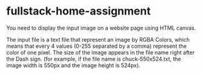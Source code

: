 # fullstack-home-assignment

 You need to display the input image on a website page using HTML canvas.

 The input file is a text file that represent an image by RGBA Colors, which means that every 4 values (0-255 separated by a comma) represent the color of one pixel. 
 The size of the image appears in the file name right after the Dash sign. (for example, if the file name is chuck-550x524.txt, the image width is 550px and the image height is 524px).
 
